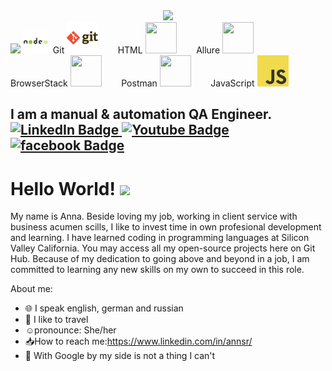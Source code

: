 <div id="header" align="center">
  <img src ="https://media.giphy.com/media/vd7hBfXsK407GhvxWX/giphy.gif" width="600"/>
  </div>

 <div id="badges">

  <img src= "https://media.giphy.com/media/KAq5w47R9rmTuvWOWa/giphy.gif" width="40"/>
  <img src="https://github.com/devicons/devicon/blob/master/icons/nodejs/nodejs-original-wordmark.svg" title="NodeJS" alt="NodeJS" width="40" height="40"/>&nbsp;
  Git <img src="https://raw.githubusercontent.com/github/explore/80688e429a7d4ef2fca1e82350fe8e3517d3494d/topics/git/git.png" width="50" height="50" />&nbsp; &nbsp; &nbsp; &nbsp;
HTML <img src="https://w7.pngwing.com/pngs/201/90/png-transparent-logo-html-html5.png" width="50" height="50" />&nbsp; &nbsp; &nbsp; &nbsp;
Allure <img src="https://avatars.githubusercontent.com/u/5879127?s=200&v=4" width="50" height="50" />&nbsp; &nbsp; &nbsp; &nbsp;
BrowserStack <img src="https://d2h1nbmw1jjnl.cloudfront.net/company_directory_entries/company_logos/000/000/328/original/bstack_2x.png?1582638320" width="50" height="50" />&nbsp; &nbsp; &nbsp; &nbsp;
Postman <img src="https://res.cloudinary.com/postman/image/upload/t_team_logo/v1629869194/team/2893aede23f01bfcbd2319326bc96a6ed0524eba759745ed6d73405a3a8b67a8" width="50" height="50" />&nbsp; &nbsp; &nbsp; &nbsp;
JavaScript <img src="https://raw.githubusercontent.com/github/explore/80688e429a7d4ef2fca1e82350fe8e3517d3494d/topics/javascript/javascript.png" width="50" height="50" />&nbsp; &nbsp; &nbsp; &nbsp;
  
</div>
  <h2>
  I am a manual & automation QA Engineer.
</div>
 <a href="[https://www.linkedin.com/in/annsr/]">
 <img src="https://img.shields.io/badge/LinkedIn-blue?style=for-the-badge&logo=linkedin&logoColor=white" alt="LinkedIn Badge"/>
    <a href="https://www.youtube.com/channel/UC-bDk6Sa7CHF6DDJxKXJm7A">
     <img src="https://img.shields.io/badge/YouTube-red?style=for-the-badge&logo=youtube&logoColor=white" alt="Youtube Badge"/>
      <a href="[https://www.facebook.com/VitaliySr]">
    <img src="https://img.shields.io/badge/facebook-blue?style=for-the-badge&logo=facebook&logoColor=white" alt="facebook Badge"/>
  </a>
</div>
  </div>
<h1>
  Hello World! <img src="https://media.giphy.com/media/hvRJCLFzcasrR4ia7z/giphy.gif" width="30px"/>
</h1> 
    My name is Anna. Beside loving my job, working in client service with business acumen scills, I like to invest time in own profesional development and   learning.
    I have learned coding in programming languages at Silicon Valley California. You may access all
  my open-source projects here on Git Hub.
    Because of my dedication to going above and beyond in a job, I am committed to learning any new skills on my own to succeed in this role.
  
  
  
About me:

- :globe_with_meridians: I speak english, german and russian
- :flight_departure: I like to travel
- :relaxed:pronounce: She/her
- :inbox_tray:How to reach me:https://www.linkedin.com/in/annsr/
- :speech_balloon: With Google by my side is not a thing I can't

<!--
**Annsr-eng/Annsr-eng** is a ✨ _special_ ✨ repository because its `README.md` (this file) appears on your GitHub profile.
<a href="https://www.flaticon.com/free-icons/python" title="python icons">Python icons created by Freepik - Flaticon</a>

 
Here are some ideas to get you started:

- 🔭 I’m currently working on ...
- 🌱 I’m currently learning ...
- 👯 I’m looking to collaborate on ...
- 🤔 I’m looking for help with ...
- 💬 Ask me about ...
- 📫 How to reach me: ...
- 😄 Pronouns: ...
- ⚡ Fun fact: ...
-->
